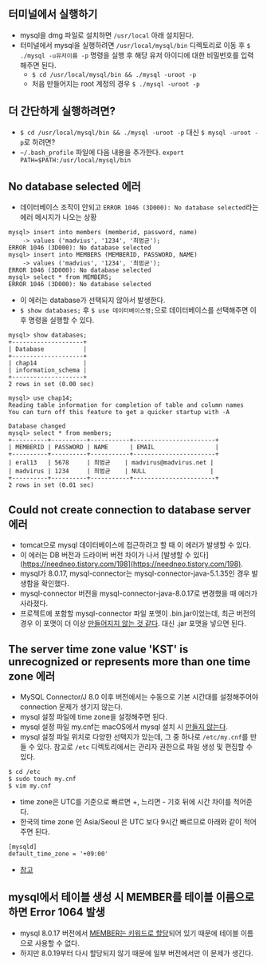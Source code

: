 ## 터미널에서 실행하기
- mysql을 dmg 파일로 설치하면 `/usr/local` 아래 설치된다.
- 터미널에서 mysql을 실행하려면 `/usr/local/mysql/bin` 디렉토리로 이동 후 `$ ./mysql -u유저이름 -p` 명령을 실행 후 해당 유저 아이디에 대한 비밀번호를 입력해주면 된다.
  + `$ cd /usr/local/mysql/bin && ./mysql -uroot -p`
  + 처음 만들어지는 root 계정의 경우 `$ ./mysql -uroot -p`

## 더 간단하게 실행하려면?
- `$ cd /usr/local/mysql/bin && ./mysql -uroot -p` 대신 `$ mysql -uroot -p`로 하려면?
- `~/.bash_profile` 파일에 다음 내용을 추가한다. `export PATH=$PATH:/usr/local/mysql/bin`

## No database selected 에러
- 데이터베이스 조작이 안되고 `ERROR 1046 (3D000): No database selected`라는 에러 메시지가 나오는 상황
```
mysql> insert into members (memberid, password, name)
    -> values ('madvius', '1234', '최범균');
ERROR 1046 (3D000): No database selected
mysql> insert into MEMBERS (MEMBERID, PASSWORD, NAME)
    -> values ('madvius', '1234', '최범균');
ERROR 1046 (3D000): No database selected
mysql> select * from MEMBERS;
ERROR 1046 (3D000): No database selected
```
- 이 에러는 database가 선택되지 않아서 발생한다. 
- `$ show databases;` 후 `$ use 데이터베이스명;`으로 데이터베이스를 선택해주면 이후 명령을 실행할 수 있다.
```
mysql> show databases;
+--------------------+
| Database           |
+--------------------+
| chap14             |
| information_schema |
+--------------------+
2 rows in set (0.00 sec)

mysql> use chap14;
Reading table information for completion of table and column names
You can turn off this feature to get a quicker startup with -A

Database changed
mysql> select * from members;
+----------+----------+-----------+-----------------------+
| MEMBERID | PASSWORD | NAME      | EMAIL                 |
+----------+----------+-----------+-----------------------+
| eral13   | 5678     | 최범균    | madvirus@madvirus.net |
| madvirus | 1234     | 최범균    | NULL                  |
+----------+----------+-----------+-----------------------+
2 rows in set (0.01 sec)
```

## Could not create connection to database server 에러
- tomcat으로 mysql 데이터베이스에 접근하려고 할 때 이 에러가 발생할 수 있다.
- 이 에러는 DB 버전과 드라이버 버전 차이가 나서 [발생할 수 있다](https://needneo.tistory.com/198](https://needneo.tistory.com/198).
- mysql가 8.0.17, mysql-connector는 mysql-connector-java-5.1.35인 경우 발생함을 확인했다.
- mysql-connector 버전을 mysql-connector-java-8.0.17로 변경했을 때 에러가 사라졌다.
- 프로젝트에 포함할 mysql-connector 파일 포맷이 .bin.jar이었는데, 최근 버전의 경우 이 포맷이 더 이상 [만들어지지 않는 것 같다](https://community.atlassian.com/t5/Confluence-questions/Can-t-find-mysql-connector-java-8-0-xx-bin-jar/qaq-p/1466268). 대신 .jar 포맷을 넣으면 된다. 

## The server time zone value 'KST' is unrecognized or represents more than one time zone 에러
- MySQL Connector/J  8.0 이후 버전에서는 수동으로 기본 시간대를 설정해주어야 connection 문제가 생기지 않는다.
- mysql 설정 파일에 time zone을 설정해주면 된다.
- mysql 설정 파일 my.cnf는 macOS에서 mysql 설치 시 [만들지 않는다](https://stackoverflow.com/a/10757261).
- mysql 설정 파일 위치로 다양한 선택지가 있는데, 그 중 하나로 `/etc/my.cnf`를 만들 수 있다. 참고로 `/etc` 디렉토리에서는 관리자 권한으로 파일 생성 및 편집할 수 있다.

```
$ cd /etc
$ sudo touch my.cnf
$ vim my.cnf
```

- time zone은 UTC를 기준으로 빠르면 +, 느리면 - 기호 뒤에 시간 차이를 적어준다.
- 한국의 time zone 인 Asia/Seoul 은 UTC 보다 9시간 빠르므로 아래와 같이 적어주면 된다.

```
[mysqld]
default_time_zone = '+09:00'
```

- [참고](https://www.lesstif.com/dbms/mysql-jdbc-the-server-time-zone-value-kst-is-unrecognized-or-represents-more-than-one-time-zone-100204548.html#MySQLJDBC%EC%97%90%EB%9F%AC%ED%95%B4%EA%B2%B0%22Theservertimezonevalue'KST'isunrecognizedorrepresentsmorethanonetimezone.%22-mysql%EC%84%9C%EB%B2%84%EC%97%90timezone%EC%84%A4%EC%A0%95)

## mysql에서 테이블 생성 시 MEMBER를 테이블 이름으로 하면 Error 1064 발생
- mysql 8.0.17 버전에서 [MEMBER는 키워드로 할당](https://dev.mysql.com/doc/refman/8.0/en/keywords.html)되어 있기 때문에 테이블 이름으로 사용할 수 없다.
- 하지만 8.0.19부터 다시 할당되지 않기 때문에 일부 버전에서만 이 문제가 생긴다.
